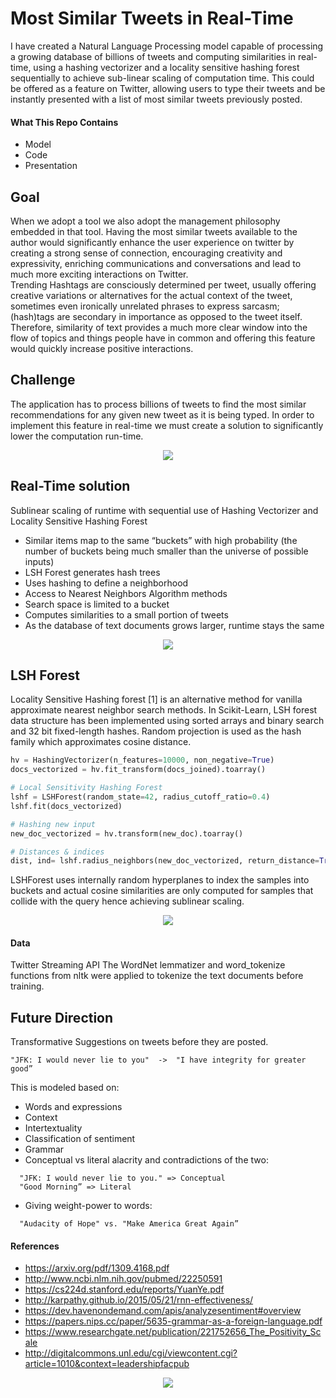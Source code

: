 # Most Similar Tweets in Real-Time

I have created a Natural Language Processing model capable of processing a growing database of billions of tweets and computing similarities in real-time, using a hashing vectorizer and a locality sensitive hashing forest sequentially to achieve sub-linear scaling of computation time.
This could be offered as a feature on Twitter, allowing users to type their tweets and be instantly presented with a list of most similar tweets previously posted.

#### What This Repo Contains

- Model
- Code
- Presentation

## Goal

When we adopt a tool we also adopt the management philosophy embedded in that tool. Having the most similar tweets available to the author would significantly enhance the user experience on twitter by creating a strong sense of connection, encouraging creativity and expressivity, enriching communications and conversations and lead to much more exciting interactions on Twitter.</br>
Trending Hashtags are consciously determined per tweet, usually offering creative variations or alternatives for the actual context of the tweet, sometimes even ironically unrelated phrases to express sarcasm; 
(hash)tags are secondary in importance as opposed to the tweet itself. Therefore, similarity of text provides a much more 
clear window into the flow of topics and things people have in common and offering this feature would quickly increase positive interactions.

 <!--<div align="center"><img src="https://github.com/minoobeyzavi/Twinkle/blob/master/APP/static/img/TwitterStats.png"></div>-->

## Challenge

The application has to process billions of tweets to find the most similar recommendations for any given new tweet as it is being typed. In order to implement this feature in real-time we must create a solution to significantly lower the computation run-time.

<div align="center"><img src="https://github.com/minoobeyzavi/Twinkle/blob/master/APP/static/img/Twinkle.png"></div>


## Real-Time solution

Sublinear scaling of runtime with sequential use of Hashing Vectorizer and Locality Sensitive Hashing Forest
- Similar items map to the same “buckets” with high probability (the number of buckets being much smaller than the universe of possible inputs)
- LSH Forest generates hash trees
- Uses hashing to define a neighborhood
- Access to Nearest Neighbors Algorithm methods
- Search space is limited to a bucket
- Computes similarities to a small portion of tweets
- As the database of text documents grows larger, runtime stays the same

<div align="center"><img src=https://github.com/minoobeyzavi/Twinkle/blob/master/APP/static/img/Solution.png></div>

## LSH Forest
Locality Sensitive Hashing forest [1] is an alternative method for vanilla approximate nearest neighbor search methods. In Scikit-Learn, LSH forest data structure has been implemented using sorted arrays and binary search and 32 bit fixed-length hashes. Random projection is used as the hash family which approximates cosine distance.

```python
hv = HashingVectorizer(n_features=10000, non_negative=True)
docs_vectorized = hv.fit_transform(docs_joined).toarray()

# Local Sensitivity Hashing Forest
lshf = LSHForest(random_state=42, radius_cutoff_ratio=0.4)
lshf.fit(docs_vectorized)

# Hashing new input
new_doc_vectorized = hv.transform(new_doc).toarray()

# Distances & indices
dist, ind= lshf.radius_neighbors(new_doc_vectorized, return_distance=True)
```

LSHForest uses internally random hyperplanes to index the samples into buckets and actual cosine similarities are only computed for samples that collide with the query hence achieving sublinear scaling.


<div align="center"><img src=https://github.com/minoobeyzavi/Twinkle/blob/master/APP/static/img/screenshot01.png></div>

#### Data

Twitter Streaming API
The WordNet lemmatizer and word_tokenize functions from nltk were applied to tokenize the text documents before training.
</br>
## Future Direction

Transformative Suggestions on tweets before they are posted.
```
"JFK: I would never lie to you"  ->  "I have integrity for greater good”
```
This is modeled based on:
  * Words and expressions
  * Context
  * Intertextuality
  * Classification of sentiment
  * Grammar
  * Conceptual vs literal alacrity and contradictions of the two:</br>
```
  "JFK: I would never lie to you." => Conceptual
  "Good Morning” => Literal
```
  * Giving weight-power to words:</br>
```
  "Audacity of Hope" vs. "Make America Great Again”
```

#### References

* https://arxiv.org/pdf/1309.4168.pdf
* http://www.ncbi.nlm.nih.gov/pubmed/22250591
* https://cs224d.stanford.edu/reports/YuanYe.pdf
* http://karpathy.github.io/2015/05/21/rnn-effectiveness/
* https://dev.havenondemand.com/apis/analyzesentiment#overview
* https://papers.nips.cc/paper/5635-grammar-as-a-foreign-language.pdf
* https://www.researchgate.net/publication/221752656_The_Positivity_Scale
* http://digitalcommons.unl.edu/cgi/viewcontent.cgi?article=1010&context=leadershipfacpub

<div align="center"><img src=https://github.com/minoobeyzavi/Twinkle/blob/master/APP/static/img/Twitter.png></div>
